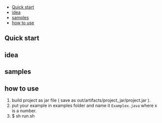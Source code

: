 - [Quick start](#Quick-start)
- [idea](#idea)
- [samples](#samples)
- [how to use](#how-to-use)


## Quick start

## idea

## samples

## how to use
1. build project as jar file ( save as out/artifacts/project_jar/project.jar ).
2. put your example in examples folder and name it `Examplex.java` where x is a number.
3. $ sh run.sh
